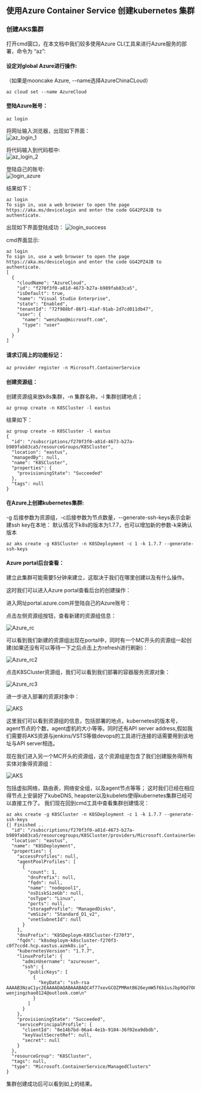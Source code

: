 ## 使用Azure Container Service 创建kubernetes 集群

### 创建AKS集群  

打开cmd窗口，在本文档中我们较多使用Azure CLI工具来进行Azure服务的部署，命令为 “az”:  

#### 设定对global Azure进行操作:  

（如果是mooncake Azure, --name选择AzureChinaCLoud） 

```
az cloud set --name AzureCloud
```

#### 登陆Azure账号：  

```
az login
```  

将网址输入浏览器，出现如下界面：  
![az_login_1](image/az_login_1.png)  

将代码输入到代码框中:  
![az_login_2](image/az_login_2.png) 
 
登陆自己的账号:  
![login_azure](image/login_azure.png)   

结果如下：
```
az login
To sign in, use a web browser to open the page https://aka.ms/devicelogin and enter the code GG42PZ4JB to authenticate.
```
 
出现如下界面登陆成功：
![login_success](image/login_success.png)   

cmd界面显示:  

```
az login
To sign in, use a web browser to open the page https://aka.ms/devicelogin and enter the code GG42PZ4JB to authenticate.
[
  {
    "cloudName": "AzureCloud",
    "id": "f270f3f0-a81d-4673-b27a-b989fab83ca5",
    "isDefault": true,
    "name": "Visual Studio Enterprise",
    "state": "Enabled",
    "tenantId": "72f988bf-86f1-41af-91ab-2d7cd011db47",
    "user": {
      "name": "wenzhao@microsoft.com",
      "type": "user"
    }
  }
]
```  

#### 请求订阅上的功能标记：  

```
az provider register -n Microsoft.ContainerService
```

#### 创建资源组：  

创建资源组来放k8s集群，-n  集群名称，-l  集群创建地点；  

```
az group create -n K8SCluster -l eastus
```  

结果如下：
```
az group create -n K8SCluster -l eastus
{
  "id": "/subscriptions/f270f3f0-a81d-4673-b27a-b989fab83ca5/resourceGroups/K8SCluster",
  "location": "eastus",
  "managedBy": null,
  "name": "K8SCluster",
  "properties": {
    "provisioningState": "Succeeded"
  },
  "tags": null
}
```  

#### 在Azure上创建kubernetes集群:  

-g 后接参数为资源组，-c后接参数为节点数量，--generate-ssh-keys表示会新建ssh key在本地：
默认情况下k8s的版本为1.7.7，也可以增加新的参数-k来确认版本  

```
az aks create -g K8SCluster -n K8SDeployment -c 1 -k 1.7.7 --generate-ssh-keys
```  

####  Azure portal后台查看：  

建立此集群可能需要5分钟来建立，这取决于我们在哪里创建以及有什么操作。  

这时我们可以进入Azure portal查看后台的创建操作：  

进入网址portal.azure.com并登陆自己的Azure账号：  

点击左侧资源组按钮，查看新建的资源组信息：  

![Azure_rc](image/Azure_rc.png)  

可以看到我们新建的资源组出现在portal中，同时有一个MC开头的资源组一起创建(如果还没有可以等待一下之后点击上方refresh进行刷新)：  

![Azure_rc2](image/Azure_rc2.png)  
 
点击K8SCluster资源组，我们可以看到我们部署的容器服务资源对象：  

![Azure_rc3](image/Azure_rc3.png)  
 
进一步进入部署的资源对象中：  

![AKS](image/AKS.png) 
 
这里我们可以看到资源组的信息，包括部署的地点，kubernetes的版本号，agent节点的个数，agent虚机的大小等等。同时还有API server address,假如我们需要将AKS资源与jenkins/VSTS等做devops的工具进行连接的话需要用到该地址与API server相连。  

现在我们进入另一个MC开头的资源组，这个资源组是包含了我们创建服务得所有实体对象得资源组： 

![AKS](image/AKS.png)    
 
包括虚拟网络，路由表，网络安全组，以及agent节点等等；
这时我们已经在相应得节点上安装好了kubeDNS, heapster以及kubelets使得kubernetes集群已经可以直接工作了。
我们现在回到cmd工具中查看集群创建情况：  
```
az aks create -g K8SCluster -n K8SDeployment -c 1 -k 1.7.7 --generate-ssh-keys
{| Finished ..
  "id": "/subscriptions/f270f3f0-a81d-4673-b27a-b989fab83ca5/resourcegroups/K8SCluster/providers/Microsoft.ContainerService/managedClusters/K8SDeployment",
  "location": "eastus",
  "name": "K8SDeployment",
  "properties": {
    "accessProfiles": null,
    "agentPoolProfiles": [
      {
        "count": 1,
        "dnsPrefix": null,
        "fqdn": null,
        "name": "nodepool1",
        "osDiskSizeGb": null,
        "osType": "Linux",
        "ports": null,
        "storageProfile": "ManagedDisks",
        "vmSize": "Standard_D1_v2",
        "vnetSubnetId": null
      }
    ],
    "dnsPrefix": "K8SDeploym-K8SCluster-f270f3",
    "fqdn": "k8sdeploym-k8scluster-f270f3-c0f7ccd4.hcp.eastus.azmk8s.io",
    "kubernetesVersion": "1.7.7",
    "linuxProfile": {
      "adminUsername": "azureuser",
      "ssh": {
        "publicKeys": [
          {
            "keyData": "ssh-rsa AAAAB3NzaC1yc2EAAAADAQABAAABAQC4f77xevGCOZPMRmtB626eymW5f6b1usJbp9Qd7O0wjZX9d/hCme98EuZ0wQ6d/BHlPNc51FysIX9mPaFPIQ1+szM0C8Uzr9HYxtkvs2EoJPKdoCtGRyLjTGKPdhdg+1w7h1P8MVMnZgzwhcvD0kxRLPxQ1LT9Scwq5kI0px0nvYTCojtdj6lIMuomHUs3mX/zpF6tHOcVlc3bNbXPojBqLeJiEDLzXPSRgsubfjmLgbvisc9qSDSGHpQMYWFnBm37SKL1xp4ClE0MWYOObGQyBEBnNOQ3i5aIRv5Xch/7+OIj63D2KVSANIJq3ayT4KOjtMy6wQEbQEoBWsIJTGbl wenjingzhao0124@outlook.com\n"
          }
        ]
      }
    },
    "provisioningState": "Succeeded",
    "servicePrincipalProfile": {
      "clientId": "8e14b7bd-06a4-4e1b-9104-36f02ea9dbdb",
      "keyVaultSecretRef": null,
      "secret": null
    }
  },
  "resourceGroup": "K8SCluster",
  "tags": null,
  "type": "Microsoft.ContainerService/ManagedClusters"
}
```
集群创建成功后可以看到如上的结果。

